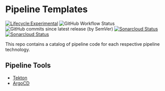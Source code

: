# Pipeline Templates

[![Lifecycle:Experimental](https://img.shields.io/badge/Lifecycle-Experimental-339999)](<Redirect-URL>) ![GitHub Workflow Status](https://img.shields.io/github/workflow/status/bcgov/security-pipeline-templates/pre-commit?label=pre-commit) ![GitHub commits since latest release (by SemVer)](https://img.shields.io/github/commits-since/bcgov/security-pipeline-templates/latest/main) [![Sonarcloud Status](https://sonarcloud.io/api/project_badges/measure?project=bcgov-pipeline-templates&metric=alert_status)](https://sonarcloud.io/dashboard?id=bcgov-pipeline-templates) [![Sonarcloud Status](https://sonarcloud.io/api/project_badges/measure?project=bcgov-pipeline-templates&metric=new_security_rating)](https://sonarcloud.io/dashboard?id=bcgov-pipeline-templates)

This repo contains a catalog of pipeline code for each respective pipeline technology.

## Pipeline Tools

- [Tekton](tekton/README.md)
- [ArgoCD](argocd/README.md)
